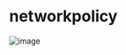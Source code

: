 # networkpolicy

![image](https://github.com/git-black-ninja/networkpolicy/assets/141961610/6b3d5736-2c64-4d7c-aa2c-c6800e816ce4)

